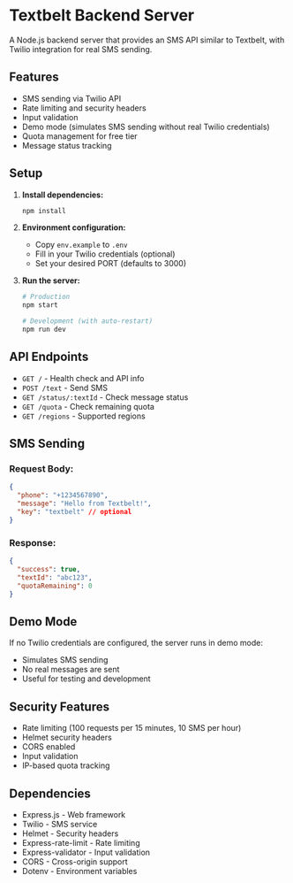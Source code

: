 # Textbelt Backend Server

A Node.js backend server that provides an SMS API similar to Textbelt, with Twilio integration for real SMS sending.

## Features

- SMS sending via Twilio API
- Rate limiting and security headers
- Input validation
- Demo mode (simulates SMS sending without real Twilio credentials)
- Quota management for free tier
- Message status tracking

## Setup

1. **Install dependencies:**
   ```bash
   npm install
   ```

2. **Environment configuration:**
   - Copy `env.example` to `.env`
   - Fill in your Twilio credentials (optional)
   - Set your desired PORT (defaults to 3000)

3. **Run the server:**
   ```bash
   # Production
   npm start
   
   # Development (with auto-restart)
   npm run dev
   ```

## API Endpoints

- `GET /` - Health check and API info
- `POST /text` - Send SMS
- `GET /status/:textId` - Check message status
- `GET /quota` - Check remaining quota
- `GET /regions` - Supported regions

## SMS Sending

### Request Body:
```json
{
  "phone": "+1234567890",
  "message": "Hello from Textbelt!",
  "key": "textbelt" // optional
}
```

### Response:
```json
{
  "success": true,
  "textId": "abc123",
  "quotaRemaining": 0
}
```

## Demo Mode

If no Twilio credentials are configured, the server runs in demo mode:
- Simulates SMS sending
- No real messages are sent
- Useful for testing and development

## Security Features

- Rate limiting (100 requests per 15 minutes, 10 SMS per hour)
- Helmet security headers
- CORS enabled
- Input validation
- IP-based quota tracking

## Dependencies

- Express.js - Web framework
- Twilio - SMS service
- Helmet - Security headers
- Express-rate-limit - Rate limiting
- Express-validator - Input validation
- CORS - Cross-origin support
- Dotenv - Environment variables
